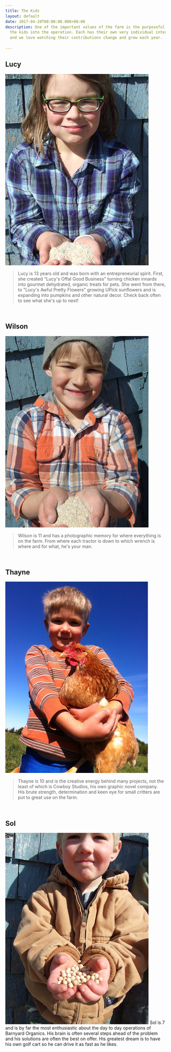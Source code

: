```yaml
---
title: The Kids
layout: default
date: 2017-04-20T00:00:00.000+00:00
description: One of the important values of the farm is the purposeful inclusion of
  the kids into the operation. Each has their own very individual interests and skills
  and we love watching their contributions change and grow each year.

---
```

## Lucy

<img class="image left" src="/images/hog-lucy2-1.jpg"> <blockquote>Lucy is 13 years old and was born with an entrepreneurial spirit. First, she created "Lucy's Offal Good Business" turning chicken innards into gourmet dehydrated, organic treats for pets. She went from there, to "Lucy's Awful Pretty Flowers" growing UPick sunflowers and is expanding into pumpkins and other natural decor. Check back often to see what she's up to next! </blockquote>

<div style="clear:both;"></div>
<p> </p>

## Wilson

<img class="image left" src="/images/hog-wilson-1.jpg"> <blockquote> Wilson is 11 and has a photographic memory for where everything is on the farm. From where each tractor is down to which wrench is where and for what, he's your man. </blockquote>

<div style="clear:both;"></div>
<p> </p>

## Thayne

<img class="image left" src="/images/chicken-thayne-1.jpg"> <blockquote>Thayne is 10 and is the creative energy behind many projects, not the least of which is Cowboy Studios, his own graphic novel company. His brute strength, determination  and keen eye for small critters are put to great use on the farm. </blockquote>

<div style="clear:both;"></div>
<p> </p>

## Sol

<img class="image left" src="/images/soybeans-and-sol-SMALL-5.jpg"> Sol is 7 and is by far the most enthusiastic about the day to day operations of Barnyard Organics. His brain is often several steps ahead of the problem and his solutions are often the best on offer. His greatest dream is to have his own golf cart so he can drive it as fast as he likes. 

<blockquote>
<div style="clear:both;"></div>